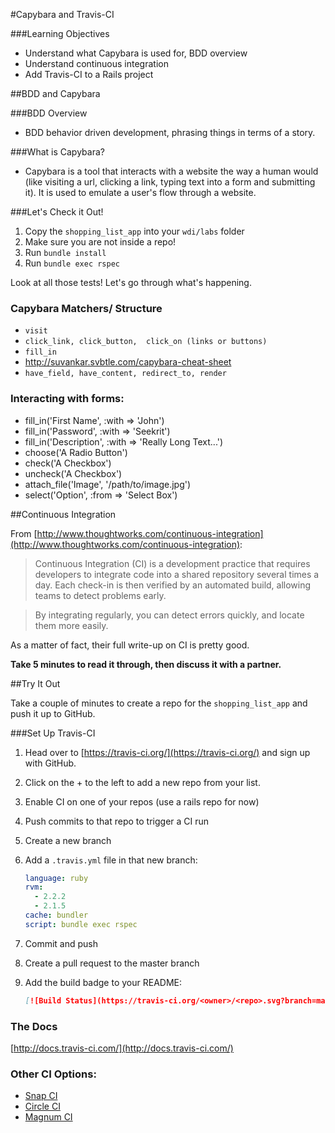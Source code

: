 #Capybara and Travis-CI

###Learning Objectives
* Understand what Capybara is used for, BDD overview
* Understand continuous integration
* Add Travis-CI to a Rails project

##BDD and Capybara

###BDD Overview
* BDD behavior driven development, phrasing things in terms of a story.

###What is Capybara?
* Capybara is a tool that interacts with a website the way a human would (like visiting a url, clicking a link, typing text into a form and submitting it). It is used to emulate a user's flow through a website. 

###Let's Check it Out!
1. Copy the `shopping_list_app` into your `wdi/labs` folder
2. Make sure you are not inside a repo!
3. Run `bundle install`
4. Run `bundle exec rspec`

Look at all those tests! Let's go through what's happening.

### Capybara Matchers/ Structure
* `visit`
* `click_link, click_button,  click_on (links or buttons)`
* `fill_in`
* http://suvankar.svbtle.com/capybara-cheat-sheet
* `have_field, have_content, redirect_to, render`

### Interacting with forms:
* fill_in('First Name', :with => 'John')
* fill_in('Password', :with => 'Seekrit')
* fill_in('Description', :with => 'Really Long Text...')
* choose('A Radio Button')
* check('A Checkbox')
* uncheck('A Checkbox')
* attach_file('Image', '/path/to/image.jpg')
* select('Option', :from => 'Select Box')

##Continuous Integration

From [http://www.thoughtworks.com/continuous-integration](http://www.thoughtworks.com/continuous-integration): 

> Continuous Integration (CI) is a development practice that requires developers to integrate code into a shared repository several times a day. Each check-in is then verified by an automated build, allowing teams to detect problems early.

> By integrating regularly, you can detect errors quickly, and locate them more easily.

As a matter of fact, their full write-up on CI is pretty good. 

**Take 5 minutes to read it through, then discuss it with a partner.**

##Try It Out

Take a couple of minutes to create a repo for the `shopping_list_app` and push it up to GitHub.

###Set Up Travis-CI

 1. Head over to [https://travis-ci.org/](https://travis-ci.org/) and sign up with GitHub.
 2. Click on the + to the left to add a new repo from your list.
 3. Enable CI on one of your repos (use a rails repo for now)
 4. Push commits to that repo to trigger a CI run
 5. Create a new branch
 6. Add a `.travis.yml` file in that new branch:

	```yaml
	language: ruby
	rvm:
	  - 2.2.2
	  - 2.1.5
	cache: bundler
	script: bundle exec rspec
	```

 7. Commit and push
 8. Create a pull request to the master branch
 9. Add the build badge to your README:

	```markdown
	[![Build Status](https://travis-ci.org/<owner>/<repo>.svg?branch=master)](https://travis-ci.org/<owner>/<repo>)
	```

### The Docs

[http://docs.travis-ci.com/](http://docs.travis-ci.com/)

### Other CI Options:
* [Snap CI](https://snap-ci.com/)
* [Circle CI](https://circleci.com/?gclid=Cj0KEQjwvZq6BRC9kfq2zKfQ_94BEiQAOeUVC2KRqCM8vYlpMGDhuiFcGl05mRULgEWWGldnKHj2GYsaAoUb8P8HAQ)
* [Magnum CI](https://magnum-ci.com/)